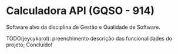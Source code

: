# Calculadora API (GQSO - 914)

Software alvo da disciplina de Gestão e Qualidade de Software.

TODO(jeycykarol): preenchimento descrição das funcionalidades do projeto;
Concluído!
